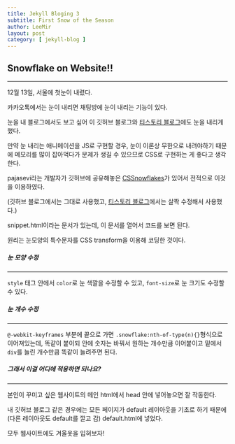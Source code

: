 ```yaml
---
title: Jekyll Bloging 3
subtitle: First Snow of the Season
author: LeeMir
layout: post
category: [ jekyll-blog ]
---
```


## Snowflake on Website!!

- - -

12월 13일, 서울에 첫눈이 내렸다.

카카오톡에서는 눈이 내리면 채팅방에 눈이 내리는 기능이 있다.

눈을 내 블로그에서도 보고 싶어 이 깃허브 블로그와 [티스토리 블로그](https://github.com/pajasevi/CSSnowflakes)에도 눈을 내리게 했다.



만약 눈 내리는 애니메이션을 JS로 구현할 경우, 눈이 이론상 무한으로 내려야하기 때문에 메모리를 많이 잡아먹다가 문제가 생길 수 있으므로 CSS로 구현하는 게 좋다고 생각한다.



pajasevi라는 개발자가 깃허브에 공유해놓은 [CSSnowflakes](https://github.com/pajasevi/CSSnowflakes)가 있어서 전적으로 이것을 이용하였다.

(깃허브 블로그에서는 그대로 사용했고, [티스토리 블로그](https://github.com/pajasevi/CSSnowflakes)에서는 살짝 수정해서 사용했다.)



snippet.html이라는 문서가 있는데, 이 문서를 열어서 코드를 보면 된다.

원리는 눈모양의 특수문자를 CSS transform을 이용해 코딩한 것이다.



##### 눈 모양 수정

------

```style``` 태그 안에서 ```color```로 눈 색깔을 수정할 수 있고, ```font-size```로 눈 크기도 수정할 수 있다.



##### 눈 개수 수정

------

```@-webkit-keyframes``` 부분에 끝으로 가면 ```.snowflake:nth-of-type(n){}```형식으로 이어져있는데, 똑같이 붙이되 안에 숫자는 바꿔서 원하는 개수만큼 이어붙이고 밑에서 ```div```를 늘린 개수만큼 똑같이 늘려주면 된다.



##### 그래서 이걸 어디에 적용하면 되나요?

------

본인이 꾸미고 싶은 웹사이트의 메인 html에서 head 안에 넣어놓으면 잘 작동한다.

내 깃허브 블로그 같은 경우에는 모든 페이지가 default 레이아웃을 기초로 하기 때문에(다른 레이아웃도 default를 깔고 감) default.html에 넣었다.



모두 웹사이트에도 겨울옷을 입혀보자!

[pajasevi/CSSnowflakes]: https://github.com/pajasevi/CSSnowflakes	"CSSnowflakes"

